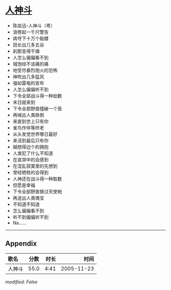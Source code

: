 # [人神斗](https://music.163.com/song?id=66166)

* 陈奕迅-人神斗（粤）
* 浪卷起一千尺警告
* 病夺下十万个骷髅
* 田长出几多五谷
* 刹那变得干燥
* 人怎么偏偏看不到
* 城饱经不该痛的痛
* 地受尽暴烈炮火的恐怖
* 神吹出几多猛风
* 强如雷电的宣布
* 人怎么偏偏听不到
* 下令全部战斗得一种劫数
* 末日就来到
* 下令全部野兽撞破一个笼
* 再喊出人类跌倒
* 来直到世上只有你
* 雀鸟作伴等终老
* 从头发觉世界哪日最好
* 来活到最后只有你
* 越想得边个的拥抱
* 人类犯了什么不知道
* 在哀哭中的会感到
* 在混乱寂寞里的先想到
* 曾经牺牲的会得到
* 人神还在战斗得一种胜数
* 但愿是幸福
* 下令全部野兽换过天使袍
* 再送出人类瑰宝
* 不知道不知道
* 怎么偏偏看不到
* 听不到偏偏听不到
* Na……


---

## Appendix

|歌名|分数|时长|时间|
|:---|:---:|---:|---:|
|人神斗|55.0|4:41|2005-11-23

*modified: False*